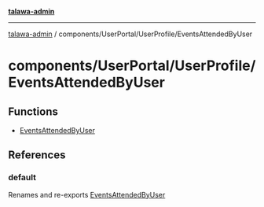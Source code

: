 [**talawa-admin**](../../../../README.md)

***

[talawa-admin](../../../../README.md) / components/UserPortal/UserProfile/EventsAttendedByUser

# components/UserPortal/UserProfile/EventsAttendedByUser

## Functions

- [EventsAttendedByUser](functions/EventsAttendedByUser.md)

## References

### default

Renames and re-exports [EventsAttendedByUser](functions/EventsAttendedByUser.md)
